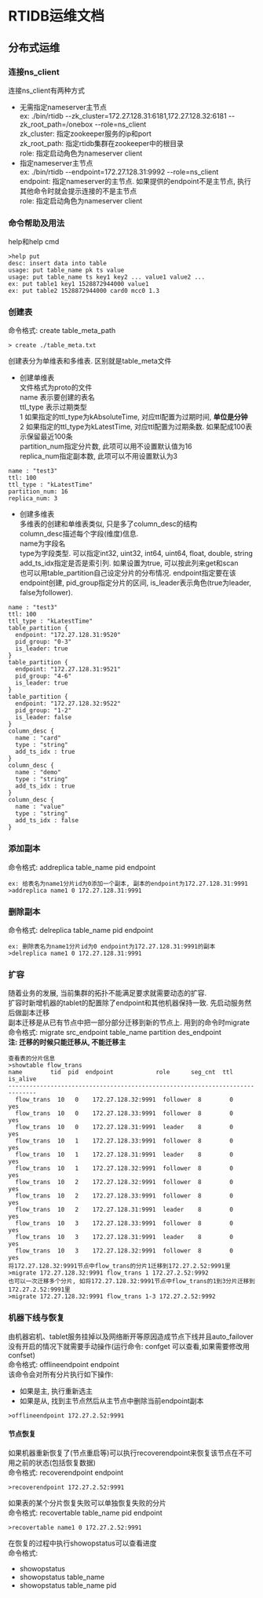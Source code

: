 # RTIDB运维文档

## 分布式运维

### 连接ns_client
连接ns_client有两种方式
* 无需指定nameserver主节点  
  ex: ./bin/rtidb --zk_cluster=172.27.128.31:6181,172.27.128.32:6181 --zk_root_path=/onebox --role=ns_client  
  zk_cluster: 指定zookeeper服务的ip和port  
  zk_root_path: 指定rtidb集群在zookeeper中的根目录  
  role: 指定启动角色为nameserver client
* 指定nameserver主节点  
  ex: ./bin/rtidb --endpoint=172.27.128.31:9992 --role=ns_client  
  endpoint: 指定nameserver的主节点. 如果提供的endpoint不是主节点, 执行其他命令时就会提示连接的不是主节点  
  role: 指定启动角色为nameserver client

### 命令帮助及用法  
help和help cmd  
```
>help put
desc: insert data into table
usage: put table_name pk ts value
usage: put table_name ts key1 key2 ... value1 value2 ...
ex: put table1 key1 1528872944000 value1
ex: put table2 1528872944000 card0 mcc0 1.3
```

### 创建表
命令格式: create table_meta_path  
```
> create ./table_meta.txt
```
创建表分为单维表和多维表. 区别就是table_meta文件
* 创建单维表  
文件格式为proto的文件  
name 表示要创建的表名    
ttl_type 表示过期类型  
  1 如果指定的ttl_type为kAbsoluteTime, 对应ttl配置为过期时间, **单位是分钟**  
  2 如果指定的ttl_type为kLatestTime, 对应ttl配置为过期条数. 如果配成100表示保留最近100条   
partition_num指定分片数, 此项可以用不设置默认值为16  
replica_num指定副本数, 此项可以不用设置默认为3   
```
name : "test3"
ttl: 100
ttl_type : "kLatestTime"
partition_num: 16
replica_num: 3
```

* 创建多维表  
多维表的创建和单维表类似, 只是多了column_desc的结构  
column_desc描述每个字段(维度)信息.   
name为字段名  
type为字段类型. 可以指定int32, uint32, int64, uint64, float, double, string  
add_ts_idx指定是否是索引列. 如果设置为true, 可以按此列来get和scan  
也可以用table_partition自己设定分片的分布情况. endpoint指定要在该endpoint创建, pid_group指定分片的区间, is_leader表示角色(true为leader, false为follower).  
```
name : "test3"
ttl: 100
ttl_type : "kLatestTime"
table_partition {
  endpoint: "172.27.128.31:9520"
  pid_group: "0-3"
  is_leader: true
}
table_partition {
  endpoint: "172.27.128.31:9521"
  pid_group: "4-6"
  is_leader: true
}
table_partition {
  endpoint: "172.27.128.32:9522"
  pid_group: "1-2"
  is_leader: false
}
column_desc {
  name : "card"
  type : "string"
  add_ts_idx : true
}
column_desc {
  name : "demo"
  type : "string"
  add_ts_idx : true
}
column_desc {
  name : "value"
  type : "string"
  add_ts_idx : false
}

```

### 添加副本
命令格式: addreplica table_name pid endpoint  
```
ex: 给表名为name1分片id为0添加一个副本, 副本的endpoint为172.27.128.31:9991
>addreplica name1 0 172.27.128.31:9991
```

### 删除副本
命令格式: delreplica table_name pid endpoint  
```
ex: 删除表名为name1分片id为0 endpoint为172.27.128.31:9991的副本
>delreplica name1 0 172.27.128.31:9991
```

### 扩容
随着业务的发展, 当前集群的拓扑不能满足要求就需要动态的扩容.  
扩容时新增机器的tablet的配置除了endpoint和其他机器保持一致. 先启动服务然后做副本迁移  
副本迁移是从已有节点中把一部分部分迁移到新的节点上. 用到的命令时migrate  
命令格式: migrate src_endpoint table_name partition des_endpoint  
**注: 迁移的时候只能迁移从, 不能迁移主** 
```
查看表的分片信息
>showtable flow_trans
name        tid  pid  endpoint            role      seg_cnt  ttl  is_alive
------------------------------------------------------------------------------
  flow_trans  10   0    172.27.128.32:9991  follower  8        0    yes
  flow_trans  10   0    172.27.128.33:9991  follower  8        0    yes
  flow_trans  10   0    172.27.128.31:9991  leader    8        0    yes
  flow_trans  10   1    172.27.128.33:9991  follower  8        0    yes
  flow_trans  10   1    172.27.128.31:9991  leader    8        0    yes
  flow_trans  10   1    172.27.128.32:9991  follower  8        0    yes
  flow_trans  10   2    172.27.128.32:9991  follower  8        0    yes
  flow_trans  10   2    172.27.128.33:9991  follower  8        0    yes
  flow_trans  10   2    172.27.128.31:9991  leader    8        0    yes
  flow_trans  10   3    172.27.128.33:9991  follower  8        0    yes
  flow_trans  10   3    172.27.128.31:9991  leader    8        0    yes
  flow_trans  10   3    172.27.128.32:9991  follower  8        0    yes
将172.27.128.32:9991节点中flow_trans的分片1迁移到172.27.2.52:9991里
>migrate 172.27.128.32:9991 flow_trans 1 172.27.2.52:9992
也可以一次迁移多个分片, 如将172.27.128.32:9991节点中flow_trans的1到3分片迁移到172.27.2.52:9991里
>migrate 172.27.128.32:9991 flow_trans 1-3 172.27.2.52:9992
```

### 机器下线与恢复
由机器宕机、tablet服务挂掉以及网络断开等原因造成节点下线并且auto_failover没有开启的情况下就需要手动操作(运行命令: confget 可以查看,如果需要修改用confset)  
命令格式: offlineendpoint endpoint  
该命令会对所有分片执行如下操作:
* 如果是主, 执行重新选主
* 如果是从, 找到主节点然后从主节点中删除当前endpoint副本
```
>offlineendpoint 172.27.2.52:9991
```

#### 节点恢复
如果机器重新恢复了(节点重启等)可以执行recoverendpoint来恢复该节点在不可用之前的状态(包括恢复数据)  
命令格式: recoverendpoint endpoint  
```
>recoverendpoint 172.27.2.52:9991
```
如果表的某个分片恢复失败可以单独恢复失败的分片  
命令格式: recovertable table_name pid endpoint
```
>recovertable name1 0 172.27.2.52:9991
```
在恢复的过程中执行showopstatus可以查看进度  
命令格式: 
* showopstatus  
* showopstatus table_name  
* showopstatus table_name pid  
